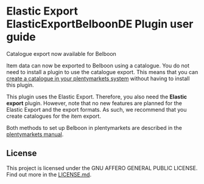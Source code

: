 # Elastic Export ElasticExportBelboonDE Plugin user guide

<div class="alert alert-info" role="alert">
Catalogue export now available for Belboon
 
Item data can now be exported to Belboon using a catalogue. You do not need to install a plugin to use the catalogue export. This means that you can <a href="https://knowledge.plentymarkets.com/en-gb/manual/main/markets/belboon.html#catalogue-export" target="_blank">create a catalogue in your plentymarkets system</a> without having to install this plugin.
 
This plugin uses the Elastic Export. Therefore, you also need the **Elastic export** plugin. However, note that no new features are planned for the Elastic Export and the export formats. As such, we recommend that you create catalogues for the item export.
 
Both methods to set up Belboon in plentymarkets are described in the <a href="https://knowledge.plentymarkets.com/en-gb/manual/main/markets/belboon.html" target="_blank">plentymarkets manual</a>.
</div>

## License

This project is licensed under the GNU AFFERO GENERAL PUBLIC LICENSE. Find out more in the [LICENSE.md](https://github.com/plentymarkets/plugin-elastic-export-belboon-de/blob/master/LICENSE.md).

